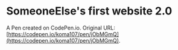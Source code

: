 # SomeoneElse's first website 2.0

A Pen created on CodePen.io. Original URL: [https://codepen.io/koma107/pen/jObMGmQ](https://codepen.io/koma107/pen/jObMGmQ).


